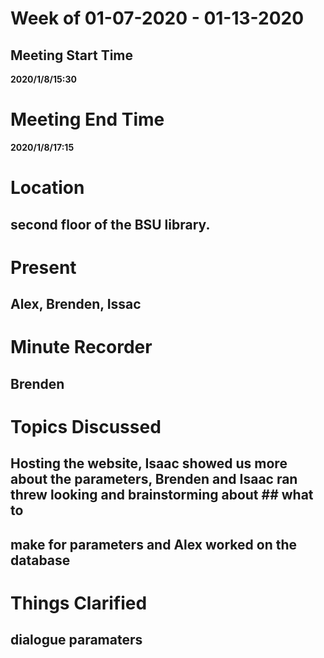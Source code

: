 # Week of 01-07-2020 - 01-13-2020

## Meeting Start Time

**2020/1/8/15:30**

# Meeting End Time

**2020/1/8/17:15**

# Location

## second floor of the BSU library.

# Present

## Alex, Brenden, Issac

# Minute Recorder

## Brenden

# Topics Discussed

## Hosting the website, Isaac showed us more about the parameters, Brenden and Isaac ran threw looking and brainstorming about ## what to 
## make for parameters and Alex worked on the database

# Things Clarified

## dialogue paramaters
